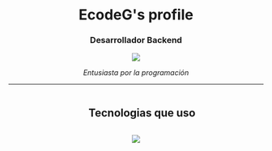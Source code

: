 <h1 align="center">EcodeG's profile</h1>
<h3 align="center">Desarrollador Backend</h3>
<p align="center">
  <a href="https://github.com/DenverCoder1/readme-typing-svg"><img src="https://readme-typing-svg.herokuapp.com/?lines=Backend%70Developer;%20%F0%9F%92%AC&;ACfont=Fira%20Code&center=true&width=440&height=45"></a>
</p>
<p align="center"><i>Entusiasta por la programación</i></p>

---

<div id="user-content-toc">
  <ul align="center">
    <summary><h2 style="display: inline-block">Tecnologias que uso</h2></summary>
  </ul>
</div>

<p align="center">
  <a href="https://skillicons.dev">
    <img src="https://skillicons.dev/icons?i=git,aws,cpp,css,discord,docker,github,html,js,linux,nginx,mongodb,postman,py,vscode,kubernetes&perline=14" />
  </a>
</p>

